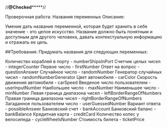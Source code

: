 //**********@Checked***************//

Проверочная работа: Названия переменных
Описание:

Умение дать название переменной, которая будет хранить в себе значение - это целое искусство. Название должно быть понятным и доступным для другого человека, давать контекстуальную информацию и отражать ее цель.

##Требования: Придумать названия для следующих переменных:

Количество кораблей в порту - numberShipsInPort
Счетчик целых чисел - integerCounter
Первое число - firstNumber
Ответ на вопрос - questionAnswer
Случайное число - randomNumber
Генератор случайных чисел - randomNumberGenerator
Цвет автомобиля - carColor
Скорость движения автомобиля - carSpeed
Введеное число пользователем - userInputNumber
Наибольшее число - maxNumber
Наименьшее число - minNumber
Левая граница диапазона чисел - leftBorderRangeOfNumbers
Правая граница диапазона чисел - rightBorderRangeOfNumbers
Загаданное пользователем число - userGuessedNumber
Вариант ответа - possibleAnswer
Банковский счет - bankAccount
Банковский баланс - bankBalance
Кредитная карта - creditCard
Количество колес у велосипеда - cycleWheelsNumber
Стоимость билета - ticketPrice

